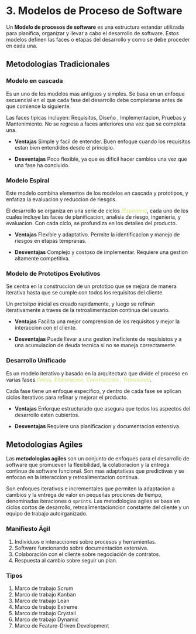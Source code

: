 # 3. Modelos de Proceso de Software

Un **Modelo de procesos de software** es una estructura estandar utilizada para planifica, organizar y llevar a cabo el desarrollo de software. Estos modelos definen las faces o etapas del desarrollo y como se debe proceder en cada una.

## Metodologias Tradicionales

### Modelo en cascada

Es un uno de los modelos mas antiguos y simples. Se basa en un enfoque secuencial en el que cada fase del desarrollo debe completarse antes de que comience la siguiente.

Las faces tipicas incluyen: Requisitos, Diseño , Implementacion, Pruebas y Mantenimiento. No se regresa a faces anteriores una vez que se completa una.

*  **Ventajas** Simple y facil de entender. Buen enfoque cuando los requisitos estan bien entendidos desde el principio.

* **Desventajas** Poco flexible, ya que es dificil hacer cambios una vez que una fase ha concluido.


### Modelo Espiral

Este modelo combina elementos de los modelos en cascada y prototipos, y enfatiza la evaluacion y reduccion de riesgos.

El desarrollo se organiza en una serie de ciclos  <i style="color:#CFDE74">(Espirales)</i>, cada uno de los cuales incluye las faces de planificacion, analisis de riesgo, ingenieria, y evaluacion. Con cada ciclo, se profundiza en los detalles del producto.

* **Ventajas** Flexible y adaptativo. Permite la identificacion y manejo de riesgos en etapas tempranas.

* **Desventajas** Complejo y costoso de implementar. Requiere una gestion altamente competitiva.

### Modelo de Prototipos Evolutivos

Se centra en la construccion de un prototipo que se mejora de manera iterativa hasta que se cumple con todos los requisitos del cliente.

Un protoitpo inicial es creado rapidamente, y luego se refinan iterativamente a traves de la retroalimentacion continua del usuario.

* **Ventajas** Facilita una mejor comprension de los requisitos y mejor la interaccion con el cliente.

* **Desventajas** Puede llevar a una gestion ineficiente de requisistos y a una acumulacion de deuda tecnica si no se maneja correctamente.

### Desarrollo Unificado

Es un modelo iterativo y basado en la arquitectura que divide el proceso en varias fases  <i style="color:#CFDE74">(Inicio, Elaboracion, Construccion , Transicion)</i>.

Cada fase tiene un enfoque especifico, y dentro de cada fase se aplican ciclos iterativos para refinar y mejorar el producto.

* **Ventajas** Enforque estructurado que asegura que todos los aspectos del desarrollo esten cubiertos.

* **Desventajas** Requiere una planificacion y documentacion extensiva.


## Metodologias Agiles

Las **metodologias agiles** son un conjunto de enfoques para el desarrollo de software que promueven la flexibilidad, la colaboracion y la entrega continua de software funcional. Son mas adaptativas que predictivas y se enfocan en la interaccion y retroalimentacion continua.

Son enfoques iterativos e incrementales que permiten la adaptacion a cambios y la entrega de valor en pequeñas prociones de tiempo, denominadas iteraciones o `sprints`.
Las metodologias agiles se basa en ciclos cortos de desarrollo, retroalimentacioncion constante del cliente y un equipo de trabajo autoirganizado.

### Manifiesto Ágil

1. Individuos e interacciones sobre procesos y herramientas.
2. Software funcionando sobre documentación extensiva.
3. Colaboración con el cliente sobre negociación de contratos.
4. Respuesta al cambio sobre seguir un plan.


### Tipos

1. Marco de trabajo Scrum
2.  Marco de trabajo Kanban
3.  Marco de trabajo Lean
4.  Marco de trabajo Extreme
5.  Marco de trabajo Crystall
6. Marco de trabajo Dynamic
7.  Marco de  Feature-Driven Development 